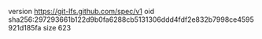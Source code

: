 version https://git-lfs.github.com/spec/v1
oid sha256:297293661b122d9b0fa6288cb5131306ddd4fdf2e832b7998ce4595921d185fa
size 623
